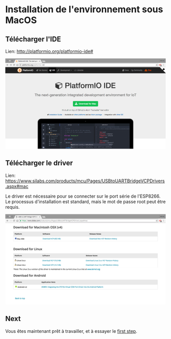Installation de l'environnement sous MacOS
==========================================

Télécharger l'IDE
-----------------

Lien: http://platformio.org/platformio-ide#

![macos platformIO](macos_platformio_dl.png)

Télécharger le driver
---------------------

Lien: https://www.silabs.com/products/mcu/Pages/USBtoUARTBridgeVCPDrivers.aspx#mac

Le driver est nécessaire pour se connecter sur le port série de l'ESP8266. Le
processus d'installation est standard, mais le mot de passe root peut être
requis.

![macos driver](macos_driver_dl.png)

Next
----

Vous êtes maintenant prêt à travailler, et à essayer le
[first step](first_step-macos.md).
